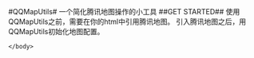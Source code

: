 #QQMapUtils#
一个简化腾讯地图操作的小工具
##GET STARTED##
使用QQMapUtils之前，需要在你的html中引用腾讯地图。
引入腾讯地图之后，用QQMapUtils初始化地图配置。
    <body>
<div class="map"></div>

<script src="http://map.qq.com/api/js?v=2.exp&key=5LIBZ-WGHWO-I2LWD-SXGRK-G2D6J-5LB6O&libraries=geometry,convertor"></script>
<script src="qqMap.js"></script>
<script>
    var map = QQMap.init(".map", {
        center: [39.916527, 116.397128],
        zoom: 12
    });
</script>
    </body>
